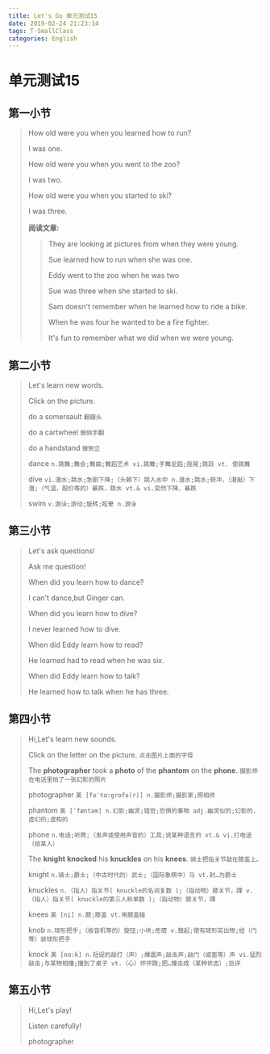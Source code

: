 ```yaml
---
title: Let's Go 单元测试15
date: 2019-02-24 21:23:14
tags: T-SmallClass
categories: English
---
```


# 单元测试15

## 第一小节

> How old were you when you learned how to run?
> 
> I was one.
> 
> How old were you when you went to the zoo?
> 
> I was two.
> 
> How old were you when you started to ski?
> 
> I was three.
> 
> **阅读文章:**
> > 
> > They are looking at pictures from when they were young.
> > 
> > Sue learned how to run when she was one.
> > 
> > Eddy went to the zoo when he was two
> > 
> > Sue was three when she started to ski.
> > 
> > Sam doesn't remember when he learned how to ride a bike.
> > 
> > When he was four he wanted to be a fire fighter.
> > 
> > It's fun to remember what we did when we were young.

## 第二小节

> Let's learn new words.
> 
> Click on the picture.
> 
> do a somersault `翻跟头`
> 
> do a cartwheel `做侧手翻`
> 
> do a handstand `做倒立`
> 
> dance `n.跳舞;舞会;舞曲;舞蹈艺术 vi.跳舞;手舞足蹈;摇晃;跳跃 vt.
使跳舞`
> 
> dive `vi.潜水;跳水;急剧下降;（头朝下）跳入水中 n.潜水;跳水;俯冲，（潜艇）下潜;（气温，股价等的）暴跌，跳水 vt.& vi.突然下降，暴跌`
> 
> swim `v.游泳;游动;旋转;眩晕 n.游泳`


## 第三小节

> Let's ask questions!
> 
> Ask me question!
> 
> When did you learn how to dance?
> 
> I can't dance,but Ginger can.
> 
> When did you learn how to dive?
> 
> I never learned how to dive.
> 
> When did Eddy learn how to read?
> 
> He learned had to read when he was six.
> 
> When did Eddy learn how to talk?
> 
> He learned how to talk when he has three. 


## 第四小节

> Hi,Let's learn new sounds.
> 
> Click on the letter on the picture. `点击图片上面的字母`
> 
> The **photographer** took a **photo** of the **phantom** on the **phone**. `摄影师在电话里拍了一张幻影的照片`
> 
> photographer `美 [fəˈtɑ:grəfə(r)] n.摄影师;摄影家;照相师`
> 
> phantom `美 [ˈfæntəm] n.幻影;幽灵;错觉;恐惧的事物 adj.幽灵似的;幻影的，虚幻的;虚构的`
> 
> phone `n.电话;听筒;（发声或使用声音的）工具;说某种语言的 vt.& vi.打电话（给某人）`
> 
> The **knight** **knocked** his **knuckles** on his **knees**. `骑士把指关节敲在膝盖上。`
> 
> knight `n.骑士;爵士;（中古时代的）武士;（国际象棋中）马 vt.封…为爵士`
> 
> knuckles `n.（指人）指关节( knuckle的名词复数 );（指动物）膝关节，踝 v.
（指人）指关节( knuckle的第三人称单数 );（指动物）膝关节，踝`
> 
> knees `美 [ni] n.膝;膝盖 vt.用膝盖碰`
> 
> knob `n.球形把手;（收音机等的）旋钮;小块;疙瘩 v.鼓起;使有球形突出物;给（门等）装球形把手`
> 
> knock `美 [nɑ:k] n.短促的敲打（声）;爆震声;敲击声;敲门（或窗等）声 vi.猛烈敲击;与某物相撞;撞到了桌子 vt.（心）怦怦跳;把…撞击成（某种状态）;批评`

## 第五小节

> Hi,Let's play!
> 
> Listen carefully!
> 
> photographer 
> 
> 
